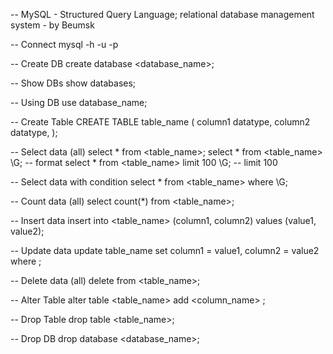 -- MySQL - Structured Query Language; relational database management system - by Beumsk



-- Connect
mysql -h <hostname> -u <username> -p

-- Create DB
create database <database_name>;

-- Show DBs
show databases;

-- Using DB
use database_name;

-- Create Table
CREATE TABLE table_name (
	column1 datatype,
	column2 datatype,
);

-- Select data (all)
select * from <table_name>;
select * from <table_name> \G; -- format
select * from <table_name> limit 100 \G; -- limit 100

-- Select data with condition
select * from <table_name> where <condition> \G;

-- Count data (all)
select count(*) from <table_name>;

-- Insert data
insert into <table_name> (column1, column2) values (value1, value2);

-- Update data
update table_name set column1 = value1, column2 = value2 where <condition>;

-- Delete data (all)
delete from <table_name>;

-- Alter Table
alter table <table_name> add <column_name> <datatype>;

-- Drop Table
drop table <table_name>;

-- Drop DB
drop database <database_name>;






